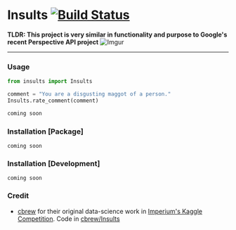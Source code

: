 # Insults [![Build Status](https://travis-ci.com/thundergolfer/Insults.svg?token=yHGWQ42iK2BPk1FjaUMc&branch=master)](https://travis-ci.com/thundergolfer/Insults)

**TLDR: This project is very similar in functionality and purpose to Google's recent Perspective API project** ![Imgur](http://i.imgur.com/kzLNj2z.png)

-----

### Usage

```python
from insults import Insults

comment = "You are a disgusting maggot of a person."
Insults.rate_comment(comment)
```

```python
coming soon
```

### Installation [Package]

`coming soon`

### Installation [Development]

`coming soon`

### Credit

* [cbrew](https://github.com/cbrew) for their original data-science work in [Imperium's Kaggle Competition](https://www.kaggle.com/c/detecting-insults-in-social-commentary). Code in [cbrew/Insults](https://github.com/cbrew/Insults)
